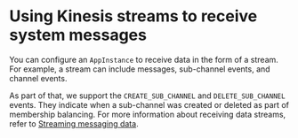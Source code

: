 # Using Kinesis streams to receive system messages<a name="elastic-onboard-streams"></a>

You can configure an `AppInstance` to receive data in the form of a stream\. For example, a stream can include messages, sub\-channel events, and channel events\.

As part of that, we support the `CREATE_SUB_CHANNEL` and `DELETE_SUB_CHANNEL` events\. They indicate when a sub\-channel was created or deleted as part of membership balancing\. For more information about receiving data streams, refer to [Streaming messaging data](streaming-export.md)\.